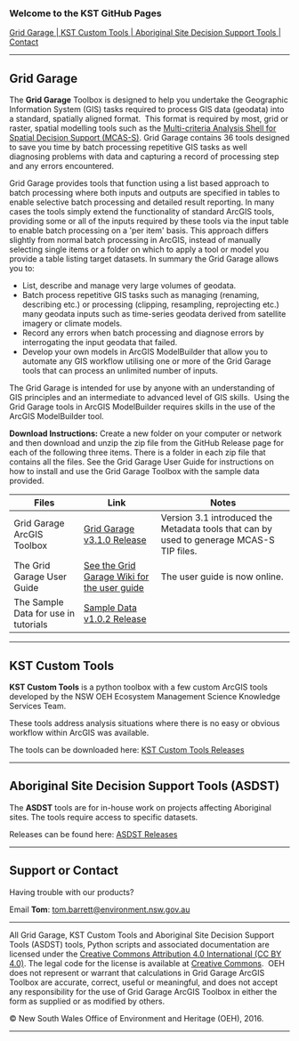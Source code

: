 ### Welcome to the KST GitHub Pages


[Grid Garage | ](#grid-garage)
[KST Custom Tools | ](#kst-custom-tools)
[Aboriginal Site Decision Support Tools | ](#ASDST)
[Contact](#support-contact)

****

## <a name="grid-garage"></a> Grid Garage

The **Grid Garage** Toolbox is designed to help you undertake the Geographic Information System (GIS) tasks required to process GIS data (geodata) into a standard, spatially aligned format.  This format is required by most, grid or raster, spatial modelling tools such as the [Multi-criteria Analysis Shell for Spatial Decision Support (MCAS-S)](http://www.agriculture.gov.au/abares/aclump/multi-criteria-analysis). Grid Garage contains 36 tools designed to save you time by batch processing repetitive GIS tasks as well diagnosing problems with data and capturing a record of processing step and any errors encountered.

Grid Garage provides tools that function using a list based approach to batch processing where both inputs and outputs are specified in tables to enable selective batch processing and detailed result reporting. In many cases the tools simply extend the functionality of standard ArcGIS tools, providing some or all of the inputs required by these tools via the input table to enable batch processing on a 'per item' basis. This approach differs slightly from normal batch processing in ArcGIS, instead of manually selecting single items or a folder on which to apply a tool or model you provide a table listing target datasets. In summary the
Grid Garage allows you to:

* List, describe and manage very large volumes of geodata.
* Batch process repetitive GIS tasks such as managing (renaming, describing etc.) or processing (clipping, resampling, reprojecting etc.) many geodata inputs such as time-series geodata derived from satellite imagery or climate models.
* Record any errors when batch processing and diagnose errors by interrogating the input geodata that failed.
* Develop your own models in ArcGIS ModelBuilder that allow you to automate any GIS workflow utilising one or more of the Grid Garage tools that can process an unlimited number of inputs.

The Grid Garage is intended for use by anyone with an understanding of GIS principles and an intermediate to advanced level of GIS skills.  Using the Grid Garage tools in ArcGIS ModelBuilder requires skills in the use of the ArcGIS ModelBuilder tool.

**Download Instructions:** Create a new folder on your computer or network and then download and unzip the zip file from the GitHub Release page for each of the following three items. There is a folder in each zip file that contains all the files. See the Grid Garage User Guide for instructions on how to install and use the Grid Garage Toolbox with the sample data provided. 

| Files | Link  | Notes |
| --- | --- | --- |
| Grid Garage ArcGIS Toolbox | [Grid Garage v3.1.0 Release](https://github.com/NSW-OEH-EMS-KST/grid-garage/releases/tag/grid_garage_3.1.0)| Version 3.1 introduced the Metadata tools that can by used to generage MCAS-S TIP files. |
| The Grid Garage User Guide | [See the Grid Garage Wiki for the user guide](https://github.com/NSW-OEH-EMS-KST/grid-garage/wiki) |The user guide is now online. |
| The Sample Data for use in tutorials | [Sample Data v1.0.2 Release](https://github.com/NSW-OEH-EMS-KST/grid-garage-sample-data/releases) | |

****

## <a name="kst-custom-tools"></a> KST Custom Tools 

**KST Custom Tools** is a python toolbox with a few custom ArcGIS tools developed by the NSW OEH Ecosystem Management Science Knowledge Services Team.

These tools address analysis situations where there is no easy or obvious workflow within ArcGIS was available.

The tools can be downloaded here: 
[KST Custom Tools Releases](https://github.com/NSW-OEH-EMS-KST/kst-custom-tools/releases)


****

## <a name="ASDST"></a> Aboriginal Site Decision Support Tools (ASDST)

The **ASDST** tools are for in-house work on projects affecting Aboriginal sites. The tools require access to specific datasets.

Releases can be found here: [ASDST Releases](https://github.com/NSW-OEH-EMS-KST/asdst/releases)


****

## <a name="support-contact"></a> Support or Contact

Having trouble with our products?

Email **Tom**: tom.barrett@environment.nsw.gov.au

****

All Grid Garage, KST Custom Tools and Aboriginal Site Decision Support Tools (ASDST) tools, Python scripts and associated documentation are licensed under the [Creative Commons Attribution 4.0 International (CC BY 4.0)](http://creativecommons.org/licenses/by/4.0/deed.en). The legal code for the license is available at [Creative Commons](http://creativecommons.org/licenses/by/4.0/legalcode).  OEH does not represent or warrant that calculations in Grid Garage ArcGIS Toolbox are accurate, correct, useful or meaningful, and does not accept any responsibility for the use of Grid Garage ArcGIS Toolbox in either the form as supplied or as modified by others.

© New South Wales Office of Environment and Heritage (OEH), 2016.

****
